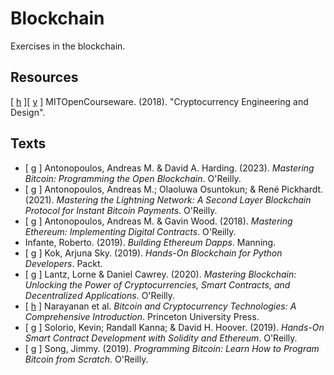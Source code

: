 # Blockchain

Exercises in the blockchain.

## Resources

[ [h](https://ocw.mit.edu/courses/mas-s62-cryptocurrency-engineering-and-design-spring-2018/) ][ [y](https://www.youtube.com/playlist?list=PLUl4u3cNGP61KHzhg3JIJdK08JLSlcLId) ] MITOpenCourseware. (2018). "Cryptocurrency Engineering and Design".

## Texts

* [ [g](https://github.com/bitcoinbook) ] Antonopoulos, Andreas M. & David A. Harding. (2023). _Mastering Bitcoin: Programming the Open Blockchain_. O'Reilly.
* [ [g](https://github.com/lnbook/lnbook) ] Antonopoulos, Andreas M.; Olaoluwa Osuntokun; & René Pickhardt. (2021). _Mastering the Lightning Network: A Second Layer Blockchain Protocol for Instant Bitcoin Payments_. O'Reilly.
* [ [g](https://github.com/ethereumbook) ] Antonopoulos, Andreas M. & Gavin Wood. (2018). _Mastering Ethereum: Implementing Digital Contracts_. O'Reilly.
* Infante, Roberto. (2019). _Building Ethereum Dapps_. Manning.
* [ [g](https://github.com/PacktPublishing/Hands-On-Blockchain-for-Python-Developers) ] Kok, Arjuna Sky. (2019). _Hands-On Blockchain for Python Developers_. Packt.
* [ [g](https://github.com/Mastering-Blockchain-Book) ] Lantz, Lorne & Daniel Cawrey. (2020). _Mastering Blockchain: Unlocking the Power of Cryptocurrencies, Smart Contracts, and Decentralized Applications_. O'Reilly.
* [ [h](https://bitcoinbook.cs.princeton.edu) ] Narayanan et al. _Bitcoin and Cryptocurrency Technologies: A Comprehensive Introduction_. Princeton University Press.
* [ [g](https://github.com/RedSquirrelTech/hoscdev) ] Solorio, Kevin; Randall Kanna; & David H. Hoover. (2019). _Hands-On Smart Contract Development with Solidity and Ethereum_. O'Reilly.
* [ [g](https://github.com/jimmysong/programmingbitcoin) ] Song, Jimmy. (2019). _Programming Bitcoin: Learn How to Program Bitcoin from Scratch_. O'Reilly.